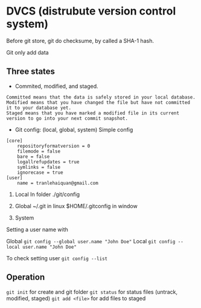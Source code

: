 # DVCS (distrubute version control system)

Before git store, git do checksume, by called a SHA-1 hash.

Git only add data

## Three states

- Commited, modified, and staged.
```
Committed means that the data is safely stored in your local database. 
Modified means that you have changed the file but have not committed it to your database yet. 
Staged means that you have marked a modified file in its current version to go into your next commit snapshot.
```

- Git config: (local, global, system)
Simple config

```
[core]
	repositoryformatversion = 0
	filemode = false
	bare = false
	logallrefupdates = true
	symlinks = false
	ignorecase = true
[user]
	name = tranlehaiquan@gmail.com
```

1. Local
In folder ./git/config

2. Global
~/.git in linux
$HOME/.gitconfig in window

3. System

Setting a user name with 

Global `git config --global user.name "John Doe"`
Local `git config --local user.name "John Doe"`

To check setting user `git config --list`

## Operation

`git init` for create and git folder
`git status` for status files (untrack, modified, staged)
`git add <file>` for add files to staged